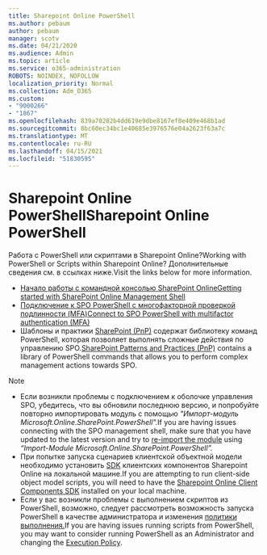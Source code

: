 ```yaml
---
title: Sharepoint Online PowerShell
ms.author: pebaum
author: pebaum
manager: scotv
ms.date: 04/21/2020
ms.audience: Admin
ms.topic: article
ms.service: o365-administration
ROBOTS: NOINDEX, NOFOLLOW
localization_priority: Normal
ms.collection: Adm_O365
ms.custom:
- "9000266"
- "1867"
ms.openlocfilehash: 839a70282b4dd619e9dbe8167ef0e409e468b1ad
ms.sourcegitcommit: 8bc60ec34bc1e40685e3976576e04a2623f63a7c
ms.translationtype: MT
ms.contentlocale: ru-RU
ms.lasthandoff: 04/15/2021
ms.locfileid: "51830595"
---
```

# <a name="sharepoint-online-powershell"></a><span data-ttu-id="601be-102">Sharepoint Online PowerShell</span><span class="sxs-lookup"><span data-stu-id="601be-102">Sharepoint Online PowerShell</span></span>

<span data-ttu-id="601be-103">Работа с PowerShell или скриптами в Sharepoint Online?</span><span class="sxs-lookup"><span data-stu-id="601be-103">Working with PowerShell or Scripts within Sharepoint Online?</span></span> <span data-ttu-id="601be-104">Дополнительные сведения см. в ссылках ниже.</span><span class="sxs-lookup"><span data-stu-id="601be-104">Visit the links below for more information.</span></span>
- [<span data-ttu-id="601be-105">Начало работы с командной консолью SharePoint Online</span><span class="sxs-lookup"><span data-stu-id="601be-105">Getting started with SharePoint Online Management Shell</span></span>](https://docs.microsoft.com/powershell/sharepoint/sharepoint-online/connect-sharepoint-online?view=sharepoint-ps)
- [<span data-ttu-id="601be-106">Подключение к SPO PowerShell с многофакторной проверкой подлинности (MFA)</span><span class="sxs-lookup"><span data-stu-id="601be-106">Connect to SPO PowerShell with multifactor authentication (MFA)</span></span>](https://docs.microsoft.com/powershell/sharepoint/sharepoint-online/connect-sharepoint-online?view=sharepoint-ps#to-connect-with-multifactor-authentication-mfa)
- <span data-ttu-id="601be-107">Шаблоны и практики [SharePoint (PnP)](https://docs.microsoft.com/powershell/sharepoint/sharepoint-pnp/sharepoint-pnp-cmdlets?view=sharepoint-ps) содержат библиотеку команд PowerShell, которая позволяет выполнять сложные действия по управлению SPO.</span><span class="sxs-lookup"><span data-stu-id="601be-107">[SharePoint Patterns and Practices (PnP)](https://docs.microsoft.com/powershell/sharepoint/sharepoint-pnp/sharepoint-pnp-cmdlets?view=sharepoint-ps) contains a library of PowerShell commands that allows you to perform complex management actions towards SPO.</span></span>

> [!NOTE]
> - <span data-ttu-id="601be-108">Если возникли проблемы с подключением к оболочке управления SPO, убедитесь, что вы [](https://docs.microsoft.com/powershell/scripting/developer/module/importing-a-powershell-module?view=powershell-7.1) обновили последнюю версию, и попробуйте повторно импортировать модуль с помощью *"Импорт-модуль Microsoft.Online.SharePoint.PowerShell".*</span><span class="sxs-lookup"><span data-stu-id="601be-108">If you are having issues connecting with the SPO management shell, make sure that you have updated to the latest version and try to [re-import the module](https://docs.microsoft.com/powershell/scripting/developer/module/importing-a-powershell-module?view=powershell-7.1) using *“Import-Module Microsoft.Online.SharePoint.PowerShell”.*</span></span>
> - <span data-ttu-id="601be-109">При попытке запуска сценариев клиентской объектной модели необходимо установить [SDK](https://www.microsoft.com/download/details.aspx?id=42038) клиентских компонентов Sharepoint Online на локальной машине.</span><span class="sxs-lookup"><span data-stu-id="601be-109">If you are attempting to run client-side object model scripts, you will need to have the [Sharepoint Online Client Components SDK](https://www.microsoft.com/download/details.aspx?id=42038) installed on your local machine.</span></span>
> - <span data-ttu-id="601be-110">Если у вас возникли проблемы с выполнением скриптов из PowerShell, возможно, следует рассмотреть возможность запуска PowerShell в качестве администратора и изменения [политики выполнения.](https://docs.microsoft.com/powershell/module/microsoft.powershell.core/about/about_execution_policies?view=powershell-6)</span><span class="sxs-lookup"><span data-stu-id="601be-110">If you are having issues running scripts from PowerShell, you may want to consider running PowerShell as an Administrator and changing the [Execution Policy](https://docs.microsoft.com/powershell/module/microsoft.powershell.core/about/about_execution_policies?view=powershell-6).</span></span>